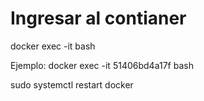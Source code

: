 # Ingresar al contianer
docker exec -it <container> bash

Ejemplo:
docker exec -it 51406bd4a17f bash

sudo systemctl restart docker